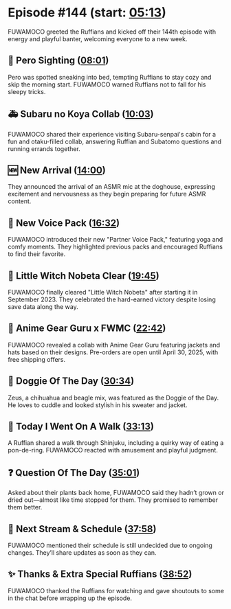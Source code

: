 # Episode #144 (start: [05:13](https://youtu.be/88KKEzARyyw?t=05m13s))

FUWAMOCO greeted the Ruffians and kicked off their 144th episode with energy and playful banter, welcoming everyone to a new week.

## 👀 Pero Sighting ([08:01](https://youtu.be/88KKEzARyyw?t=08m01s))

Pero was spotted sneaking into bed, tempting Ruffians to stay cozy and skip the morning start. FUWAMOCO warned Ruffians not to fall for his sleepy tricks.

## 🚑 Subaru no Koya Collab ([10:03](https://youtu.be/88KKEzARyyw?t=10m03s))

FUWAMOCO shared their experience visiting Subaru-senpai's cabin for a fun and otaku-filled collab, answering Ruffian and Subatomo questions and running errands together.

## 🆕 New Arrival ([14:00](https://youtu.be/88KKEzARyyw?t=14m00s))

They announced the arrival of an ASMR mic at the doghouse, expressing excitement and nervousness as they begin preparing for future ASMR content.

## 📢 New Voice Pack ([16:32](https://youtu.be/88KKEzARyyw?t=16m32s))

FUWAMOCO introduced their new "Partner Voice Pack," featuring yoga and comfy moments. They highlighted previous packs and encouraged Ruffians to find their favorite.

## 🎉 Little Witch Nobeta Clear ([19:45](https://youtu.be/88KKEzARyyw?t=19m45s))

FUWAMOCO finally cleared "Little Witch Nobeta" after starting it in September 2023. They celebrated the hard-earned victory despite losing save data along the way.

## 🧥 Anime Gear Guru x FWMC ([22:42](https://youtu.be/88KKEzARyyw?t=22m42s))

FUWAMOCO revealed a collab with Anime Gear Guru featuring jackets and hats based on their designs. Pre-orders are open until April 30, 2025, with free shipping offers.

## 🐶 Doggie Of The Day ([30:34](https://youtu.be/88KKEzARyyw?t=30m34s))

Zeus, a chihuahua and beagle mix, was featured as the Doggie of the Day. He loves to cuddle and looked stylish in his sweater and jacket.

## 🚶 Today I Went On A Walk ([33:13](https://youtu.be/88KKEzARyyw?t=33m13s))

A Ruffian shared a walk through Shinjuku, including a quirky way of eating a pon-de-ring. FUWAMOCO reacted with amusement and playful judgment.

## ❓ Question Of The Day ([35:01](https://youtu.be/88KKEzARyyw?t=35m01s))

Asked about their plants back home, FUWAMOCO said they hadn’t grown or dried out—almost like time stopped for them. They promised to remember them better.

## 📅 Next Stream & Schedule ([37:58](https://youtu.be/88KKEzARyyw?t=37m58s))

FUWAMOCO mentioned their schedule is still undecided due to ongoing changes. They’ll share updates as soon as they can.

## ✨ Thanks & Extra Special Ruffians ([38:52](https://youtu.be/88KKEzARyyw?t=38m52s))

FUWAMOCO thanked the Ruffians for watching and gave shoutouts to some in the chat before wrapping up the episode.
